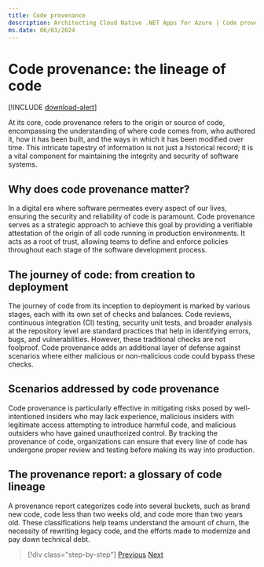 ```yaml
---
title: Code provenance
description: Architecting Cloud Native .NET Apps for Azure | Code provenance
ms.date: 06/03/2024
---
```


# Code provenance: the lineage of code

[!INCLUDE [download-alert](../includes/download-alert.md)]

At its core, code provenance refers to the origin or source of code, encompassing the understanding of where code comes from, who authored it, how it has been built, and the ways in which it has been modified over time. This intricate tapestry of information is not just a historical record; it is a vital component for maintaining the integrity and security of software systems.

## Why does code provenance matter?

In a digital era where software permeates every aspect of our lives, ensuring the security and reliability of code is paramount. Code provenance serves as a strategic approach to achieve this goal by providing a verifiable attestation of the origin of all code running in production environments. It acts as a root of trust, allowing teams to define and enforce policies throughout each stage of the software development process.

## The journey of code: from creation to deployment

The journey of code from its inception to deployment is marked by various stages, each with its own set of checks and balances. Code reviews, continuous integration (CI) testing, security unit tests, and broader analysis at the repository level are standard practices that help in identifying errors, bugs, and vulnerabilities. However, these traditional checks are not foolproof. Code provenance adds an additional layer of defense against scenarios where either malicious or non-malicious code could bypass these checks.

## Scenarios addressed by code provenance

Code provenance is particularly effective in mitigating risks posed by well-intentioned insiders who may lack experience, malicious insiders with legitimate access attempting to introduce harmful code, and malicious outsiders who have gained unauthorized control. By tracking the provenance of code, organizations can ensure that every line of code has undergone proper review and testing before making its way into production.

## The provenance report: a glossary of code lineage

A provenance report categorizes code into several buckets, such as brand new code, code less than two weeks old, and code more than two years old. These classifications help teams understand the amount of churn, the necessity of rewriting legacy code, and the efforts made to modernize and pay down technical debt.

>[!div class="step-by-step"]
>[Previous](code-security.md)
>[Next](azure-security.md)
